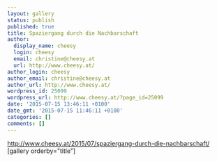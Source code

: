 ```yaml
---
layout: gallery
status: publish
published: true
title: Spaziergang durch die Nachbarschaft
author:
  display_name: cheesy
  login: cheesy
  email: christine@cheesy.at
  url: http://www.cheesy.at/
author_login: cheesy
author_email: christine@cheesy.at
author_url: http://www.cheesy.at/
wordpress_id: 25099
wordpress_url: http://www.cheesy.at/?page_id=25099
date: '2015-07-15 13:46:11 +0100'
date_gmt: '2015-07-15 11:46:11 +0100'
categories: []
comments: []
---
```

http://www.cheesy.at/2015/07/spaziergang-durch-die-nachbarschaft/
[gallery orderby="title"]
